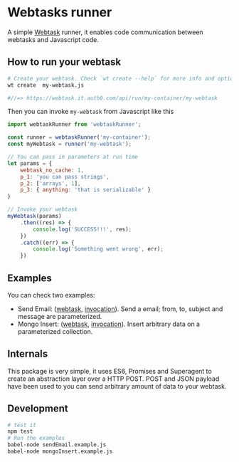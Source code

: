 # Webtasks runner

A simple [Webtask](https://webtask.io/) runner, it enables code communication between webtasks and Javascript code.

## How to run your webtask

```sh
# Create your webtask. Check `wt create --help` for more info and options.
wt create  my-webtask.js

#//=> https://webtask.it.auth0.com/api/run/my-container/my-webtask
```

Then you can invoke `my-webtask` from Javascript like this

```javascript
import webtaskRunner from 'webtaskRunner';

const runner = webtaskRunner('my-container');
const myWebtask = runner('my-webtask');

// You can pass in parameters at run time
let params = {
    webtask_no_cache: 1,
    p_1: 'you can pass strings',
    p_2: ['arrays', 1],
    p_3: { anything: 'that is serializable' }
}

// Invoke your webtask
myWebtask(params)
    .then((res) => {
        console.log('SUCCESS!!!', res);
    })
    .catch((err) => {
        console.log('Something went wrong', err);
    })
```

## Examples

You can check two examples:

- Send Email: ([webtask](webtasks/send-email.js), [invocation](./sendEmail.example.js)). Send a email; from, to, subject and message are parameterized.
- Mongo Insert: ([webtask](webtasks/mongodb-insert.js), [invocation](./mongoInsert.example.js)). Insert arbitrary data on a parameterized collection.


## Internals

This package is very simple, it uses ES6, Promises and Superagent to create an abstraction layer over a HTTP POST.
POST and JSON payload have been used to you can send arbitrary amount of data to your webtask.

## Development

```sh
# test it
npm test
# Run the examples
babel-node sendEmail.example.js
babel-node mongoInsert.example.js
```




